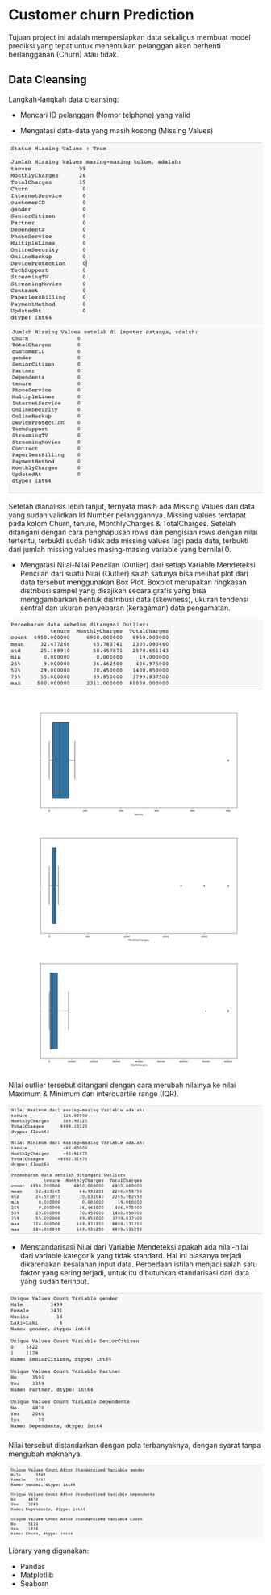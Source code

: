 # Customer churn Prediction
Tujuan project ini adalah mempersiapkan data sekaligus membuat model prediksi yang tepat untuk menentukan pelanggan akan berhenti berlangganan (Churn) atau tidak.

## Data Cleansing
Langkah-langkah data cleansing:
- Mencari ID pelanggan (Nomor telphone) yang valid

- Mengatasi data-data yang masih kosong (Missing Values)

![](https://github.com/irfanarga/Customer_churn_Prediction/blob/master/images/Data_Cleansing/Missing%20value.png)
![](https://github.com/irfanarga/Customer_churn_Prediction/blob/master/images/Data_Cleansing/Missing%20value%20handled.png)

Setelah dianalisis lebih lanjut, ternyata masih ada Missing Values dari data yang sudah validkan Id Number pelanggannya. Missing values terdapat pada kolom Churn, tenure, MonthlyCharges & TotalCharges. Setelah ditangani dengan cara penghapusan rows dan pengisian rows dengan nilai tertentu, terbukti sudah tidak ada missing values lagi pada data, terbukti dari jumlah missing values masing-masing variable yang bernilai 0.

- Mengatasi Nilai-Nilai Pencilan (Outlier) dari setiap Variable
Mendeteksi Pencilan dari suatu Nilai (Outlier) salah satunya bisa melihat plot dari data tersebut menggunakan Box Plot. Boxplot merupakan ringkasan distribusi sampel yang disajikan secara grafis yang bisa menggambarkan bentuk distribusi data (skewness), ukuran tendensi sentral dan ukuran penyebaran (keragaman) data pengamatan. 

![](https://github.com/irfanarga/Customer_churn_Prediction/blob/master/images/Data_Cleansing/Data%20ada%20outlier.png)

![](https://github.com/irfanarga/Customer_churn_Prediction/blob/master/images/Data_Cleansing/Boxplot%20tenure.png)
![](https://github.com/irfanarga/Customer_churn_Prediction/blob/master/images/Data_Cleansing/Boxplot%20monthly%20charge.png)
![](https://github.com/irfanarga/Customer_churn_Prediction/blob/master/images/Data_Cleansing/Boxplot%20total%20charge.png)

Nilai outlier tersebut ditangani dengan cara merubah nilainya ke nilai Maximum & Minimum dari interquartile range (IQR).

![](https://github.com/irfanarga/Customer_churn_Prediction/blob/master/images/Data_Cleansing/outlier%20handled.png)

- Menstandarisasi Nilai dari Variable
Mendeteksi apakah ada nilai-nilai dari variable kategorik yang tidak standard. Hal ini biasanya terjadi dikarenakan kesalahan input data. Perbedaan istilah menjadi salah satu faktor yang sering terjadi, untuk itu dibutuhkan standarisasi dari data yang sudah terinput.

![](https://github.com/irfanarga/Customer_churn_Prediction/blob/master/images/Data_Cleansing/Nilai%20tidak%20standar.png)

Nilai tersebut distandarkan dengan pola terbanyaknya, dengan syarat tanpa mengubah maknanya.

![](https://github.com/irfanarga/Customer_churn_Prediction/blob/master/images/Data_Cleansing/nilai%20standar.png)

Library yang digunakan:
- Pandas
- Matplotlib
- Seaborn

